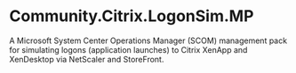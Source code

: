 # Community.Citrix.LogonSim.MP
A Microsoft System Center Operations Manager (SCOM) management pack for simulating logons (application launches) to Citrix XenApp and XenDesktop via NetScaler and StoreFront.

